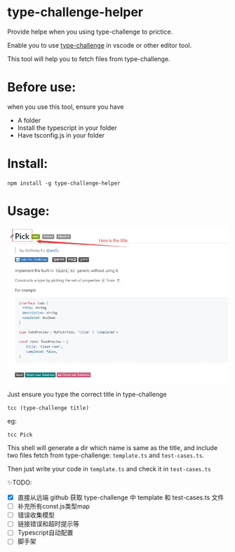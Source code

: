 # type-challenge-helper

Provide helpe when you using type-challenge to prictice. 

Enable you to use [type-challenge](https://github.com/type-challenges/type-challenges) in vscode or other editor tool.

This tool will help you to fetch files from type-challenge.

# Before use:

when you use this tool, ensure you have 

* A folder 
* Install the typescript in your folder
* Have tsconfig.js in your folder

# Install:

```
npm install -g type-challenge-helper
```
# Usage:

![usage](https://raw.githubusercontent.com/1084350607/github-image-repo/main/type-challenge-helper/usage.webp)

 Just ensure you type the correct title in type-challenge

```
tcc (type-challenge title)
```

eg:

```
tcc Pick
```

This shell will generate a dir which name is same as the title, and include two files fetch from type-challenge:
`template.ts` and `test-cases.ts`.

Then just write your code in `template.ts` and check it in `test-cases.ts`

✨TODO:

- [x] 直接从远端 github 获取 type-challenge 中 template 和 test-cases.ts 文件
- [ ] 补充所有const.js类型map
- [ ] 错误收集模型
- [ ] 链接错误和超时提示等
- [ ] Typescript自动配置
- [ ] 脚手架
